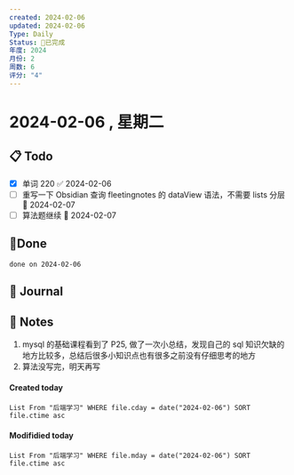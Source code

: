 ```yaml
---
created: 2024-02-06
updated: 2024-02-06
Type: Daily
Status: 🎃已完成
年度: 2024
月份: 2
周数: 6
评分: "4"
---
```

# 2024-02-06 , 星期二

## 📋 Todo
- [x] 单词 220 ✅ 2024-02-06
- [ ] 重写一下 Obsidian 查询 fleetingnotes 的 dataView 语法，不需要 lists 分层 📅 2024-02-07
- [ ] 算法题继续 📅 2024-02-07
## 🍰Done
```tasks
done on 2024-02-06
```

## 📆 Journal


## 📑 Notes
1. mysql 的基础课程看到了 P25, 做了一次小总结，发现自己的 sql 知识欠缺的地方比较多，总结后很多小知识点也有很多之前没有仔细思考的地方
2. 算法没写完，明天再写

#### Created today

```dataview
List From "后端学习" WHERE file.cday = date("2024-02-06") SORT file.ctime asc
```


#### Modifidied today

```dataview
List From "后端学习" WHERE file.mday = date("2024-02-06") SORT file.ctime asc
```